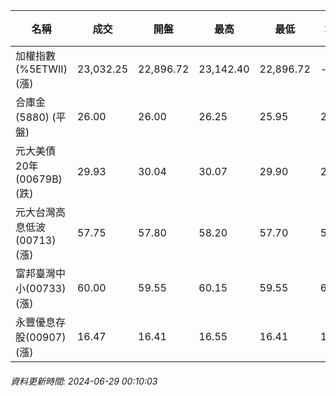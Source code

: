 | 名稱 | 成交 | 開盤 | 最高 | 最低 | 均價 | 成交金額(億) | 昨收 | 漲跌幅 | 漲跌 | 總量 | 昨量 | 振幅 |
| -------- | -------- | -------- | -------- |-------- | -------- | -------- |-------- |-------- |-------- | -------- | -------- |-------- |
|加權指數(%5ETWII) (漲)|23,032.25|22,896.72|23,142.40|22,896.72|-|4,359.06|22,905.98|0.55%|126.27|9,073,989|0|1.07%|
|合庫金(5880) (平盤)|26.00|26.00|26.25|25.95|26.07|2.59|26.00|0.00%|0.00|9,947|9,233|1.15%|
|元大美債20年(00679B) (跌)|29.93|30.04|30.07|29.90|29.95|16.71|29.94|0.03%|0.01|55,800|67,572|0.57%|
|元大台灣高息低波(00713) (漲)|57.75|57.80|58.20|57.70|57.88|8.23|57.70|0.09%|0.05|14,222|16,429|0.87%|
|富邦臺灣中小(00733) (漲)|60.00|59.55|60.15|59.55|60.00|0.740|59.55|0.76%|0.45|1,234|1,266|1.01%|
|永豐優息存股(00907) (漲)|16.47|16.41|16.55|16.41|16.50|0.323|16.41|0.37%|0.06|1,960|2,254|0.85%|
###### 資料更新時間: 2024-06-29 00:10:03